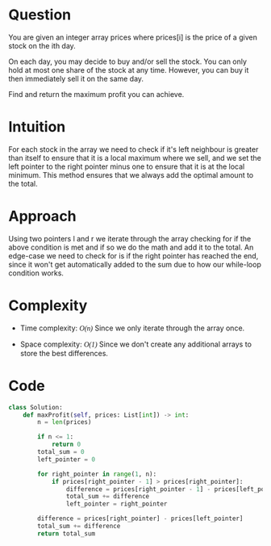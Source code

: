 # Question
You are given an integer array prices where prices[i] is
the price of a given stock on the ith day.

On each day, you may decide to buy and/or sell the stock.
You can only hold at most one share of the stock at any time.
However, you can buy it then immediately sell it on the same day.

Find and return the maximum profit you can achieve.

# Intuition
For each stock in the array we need to check if it's left
neighbour is greater than itself to ensure that it is a local
maximum where we sell, and we set the left pointer to the right pointer
minus one to ensure that it is at the local minimum. This method
ensures that we always add the optimal amount to the total.

# Approach
Using two pointers l and r we iterate through the array checking for if
the above condition is met and if so we do the math and add it to the 
total. An edge-case we need to check for is if the right pointer has reached
the end, since it won't get automatically added to the sum due to how our 
while-loop condition works.

# Complexity
- Time complexity:
<span style="font-family: cursive;">*O(n)*</span> Since we only iterate through the array once.

- Space complexity:
<span style="font-family: cursive;">*O(1)*</span> Since we don't create any additional arrays to store the best differences.

# Code
```python
class Solution:
    def maxProfit(self, prices: List[int]) -> int:
        n = len(prices)

        if n <= 1:
            return 0
        total_sum = 0
        left_pointer = 0

        for right_pointer in range(1, n):
            if prices[right_pointer - 1] > prices[right_pointer]:
                difference = prices[right_pointer - 1] - prices[left_pointer]
                total_sum += difference
                left_pointer = right_pointer

        difference = prices[right_pointer] - prices[left_pointer]
        total_sum += difference
        return total_sum
```